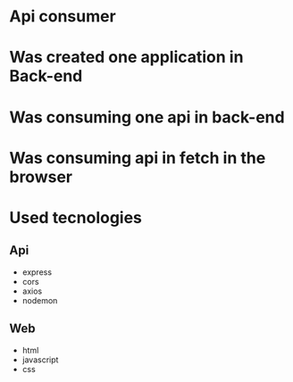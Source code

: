 # Api consumer

# Was created one application in Back-end

# Was consuming one api in back-end

# Was consuming api in fetch in the browser

# Used tecnologies
## Api
- express
- cors 
- axios
- nodemon
## Web
- html
- javascript
- css
